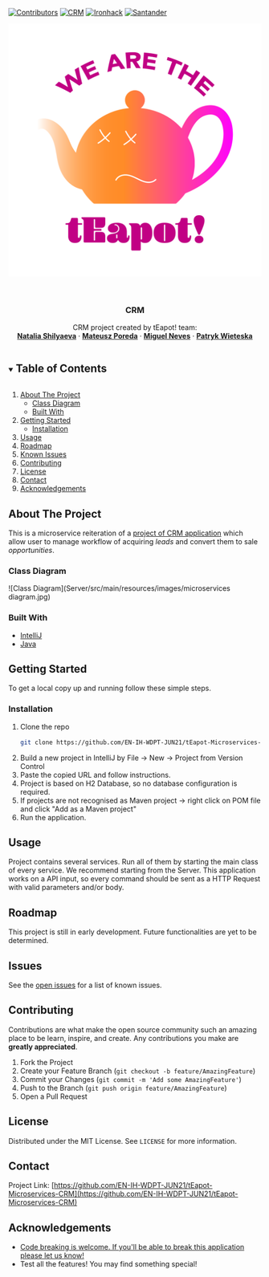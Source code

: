<!-- PROJECT SHIELDS -->
<!--
*** I'm using markdown "reference style" links for readability.
*** Reference links are enclosed in brackets [ ] instead of parentheses ( ).
*** See the bottom of this document for the declaration of the reference variables
*** for contributors-url, forks-url, etc. This is an optional, concise syntax you may use.
*** https://www.markdownguide.org/basic-syntax/#reference-style-links
-->
[![Contributors][contributors-shield]][contributors-url]
[![CRM][CRM-shield]][CRM-url]
[![Ironhack][Ironhack-shield]][Ironhack-url]
[![Santander][Santander-shield]][Santander-url]

<!-- PROJECT LOGO -->
![Logo](Server/src/main/resources/images/teapot-09.png)

<br />
<p align="center">

  <h3 align="center">CRM</h3>

  <p align="center">
    CRM project created by tEapot! team:
    <br />
    <a href="https://github.com/natyfromwonderland"><strong>Natalia Shilyaeva</strong></a>
    ·
    <a href="https://github.com/Mat-Poreda"><strong>Mateusz Poreda</strong></a>
    ·
    <a href="https://github.com/MigNeves"><strong>Miguel Neves</strong></a>
    ·
    <a href="https://github.com/patrykwieteska"><strong>Patryk Wieteska</strong></a>
  </p>




<!-- TABLE OF CONTENTS -->
<details open="open">
  <summary><h2 style="display: inline-block">Table of Contents</h2></summary>
  <ol>
    <li>
      <a href="#about-the-project">About The Project</a>
      <ul>
        <li><a href="#class-diagram">Class Diagram</a></li>
        <li><a href="#built-with">Built With</a></li>
      </ul>
    </li>
    <li>
      <a href="#getting-started">Getting Started</a>
      <ul>
        <li><a href="#installation">Installation</a></li>
      </ul>
    </li>
    <li><a href="#usage">Usage</a></li>
    <li><a href="#roadmap">Roadmap</a></li>
    <li><a href="#issues">Known Issues</a></li>
    <li><a href="#contributing">Contributing</a></li>
    <li><a href="#license">License</a></li>
    <li><a href="#contact">Contact</a></li>
    <li><a href="#acknowledgements">Acknowledgements</a></li>
  </ol>
</details>



<!-- ABOUT THE PROJECT -->
## About The Project

This is a microservice reiteration of a [project of CRM application](https://github.com/EN-IH-WDPT-JUN21/DeadCodersSociety-ClubRickyMartin-Stage2-Homework-3)  which allow user to manage workflow of acquiring *leads* and convert them to sale *opportunities*.

### Class Diagram
![Class Diagram](Server/src/main/resources/images/microservices diagram.jpg)

### Built With

* [IntelliJ](https://www.jetbrains.com/idea/)
* [Java](https://www.java.com/en/)




<!-- GETTING STARTED -->
## Getting Started

To get a local copy up and running follow these simple steps.

### Installation

1. Clone the repo
   ```sh
   git clone https://github.com/EN-IH-WDPT-JUN21/tEapot-Microservices-CRM.git
   ```
2. Build a new project in IntelliJ by File -> New -> Project from Version Control
3. Paste the copied URL and follow instructions.
4. Project is based on H2 Database, so no database configuration is required.
5. If projects are not recognised as Maven project -> right click on POM file and click "Add as a Maven project"
6. Run the application.


<!-- USAGE EXAMPLES -->
## Usage
<p>
Project contains several services. Run all of them by starting the main class of every service.
We recommend starting from the Server.
This application works on a API input, so every command should be sent as a HTTP Request with valid parameters and/or body.

</p>




<!-- ROADMAP -->
## Roadmap
This project is still in early development. Future functionalities are yet to be determined.

## Issues
See the [open issues](https://github.com/EN-IH-WDPT-JUN21/tEapot-Microservices-CRM/issues) for a list of known issues.



<!-- CONTRIBUTING -->
## Contributing

Contributions are what make the open source community such an amazing place to be learn, inspire, and create. Any contributions you make are **greatly appreciated**.

1. Fork the Project
2. Create your Feature Branch (`git checkout -b feature/AmazingFeature`)
3. Commit your Changes (`git commit -m 'Add some AmazingFeature'`)
4. Push to the Branch (`git push origin feature/AmazingFeature`)
5. Open a Pull Request



<!-- LICENSE -->
## License

Distributed under the MIT License. See `LICENSE` for more information.



<!-- CONTACT -->
## Contact

Project Link: [https://github.com/EN-IH-WDPT-JUN21/tEapot-Microservices-CRM](https://github.com/EN-IH-WDPT-JUN21/tEapot-Microservices-CRM)



<!-- ACKNOWLEDGEMENTS -->
## Acknowledgements

* [Code breaking is welcome. If you'll be able to break this application please let us know!](https://github.com/orgs/EN-IH-WDPT-JUN21/teams/teapot)
* Test all the features! You may find something special!





<!-- MARKDOWN LINKS & IMAGES -->
<!-- https://www.markdownguide.org/basic-syntax/#reference-style-links -->
[contributors-shield]: https://img.shields.io/static/v1?label=Team&message=tEapot!&color=brightgreen&
[contributors-url]: https://github.com/orgs/EN-IH-WDPT-JUN21/teams/teapot
[CRM-Shield]: https://img.shields.io/static/v1?label=Project&message=CRM&color=yellowgreen&
[CRM-url]: https://en.wikipedia.org/wiki/Customer_relationship_management
[ironhack-shield]: https://img.shields.io/static/v1?label=Bootcamp&message=Ironhack&color=blue&
[ironhack-url]: https://www.ironhack.com/en
[Santander-shield]: https://img.shields.io/static/v1?label=SponsoredBy&message=Santander&color=red&
[Santander-url]: https://www.becas-santander.com/en/index.html
[IntelliJ-shield]: https://img.shields.io/static/v1?label=IDE&message=IntelliJ&color=red&
[IntelliJ-url]: https://www.jetbrains.com/idea/
